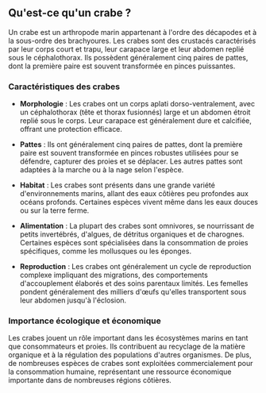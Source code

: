 ## Qu'est-ce qu'un crabe ?

Un crabe est un arthropode marin appartenant à l'ordre des décapodes et à la sous-ordre des brachyoures. Les crabes sont des crustacés caractérisés par leur corps court et trapu, leur carapace large et leur abdomen replié sous le céphalothorax. Ils possèdent généralement cinq paires de pattes, dont la première paire est souvent transformée en pinces puissantes.

### Caractéristiques des crabes

- **Morphologie** : Les crabes ont un corps aplati dorso-ventralement, avec un céphalothorax (tête et thorax fusionnés) large et un abdomen étroit replié sous le corps. Leur carapace est généralement dure et calcifiée, offrant une protection efficace.

- **Pattes** : Ils ont généralement cinq paires de pattes, dont la première paire est souvent transformée en pinces robustes utilisées pour se défendre, capturer des proies et se déplacer. Les autres pattes sont adaptées à la marche ou à la nage selon l'espèce.

- **Habitat** : Les crabes sont présents dans une grande variété d'environnements marins, allant des eaux côtières peu profondes aux océans profonds. Certaines espèces vivent même dans les eaux douces ou sur la terre ferme.

- **Alimentation** : La plupart des crabes sont omnivores, se nourrissant de petits invertébrés, d'algues, de détritus organiques et de charognes. Certaines espèces sont spécialisées dans la consommation de proies spécifiques, comme les mollusques ou les éponges.

- **Reproduction** : Les crabes ont généralement un cycle de reproduction complexe impliquant des migrations, des comportements d'accouplement élaborés et des soins parentaux limités. Les femelles pondent généralement des milliers d'œufs qu'elles transportent sous leur abdomen jusqu'à l'éclosion.

### Importance écologique et économique

Les crabes jouent un rôle important dans les écosystèmes marins en tant que consommateurs et proies. Ils contribuent au recyclage de la matière organique et à la régulation des populations d'autres organismes. De plus, de nombreuses espèces de crabes sont exploitées commercialement pour la consommation humaine, représentant une ressource économique importante dans de nombreuses régions côtières.